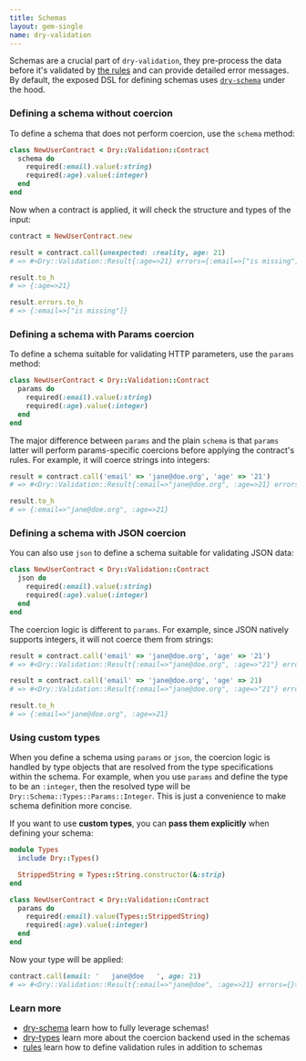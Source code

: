 ```yaml
---
title: Schemas
layout: gem-single
name: dry-validation
---
```


Schemas are a crucial part of `dry-validation`, they pre-process the data before it's validated by [the rules](/gems/dry-validation/rules) and can provide detailed error messages. By default, the exposed DSL for defining schemas uses [`dry-schema`](/gems/dry-schema) under the hood.

### Defining a schema without coercion

To define a schema that does not perform coercion, use the `schema` method:

``` ruby
class NewUserContract < Dry::Validation::Contract
  schema do
    required(:email).value(:string)
    required(:age).value(:integer)
  end
end
```

Now when a contract is applied, it will check the structure and types of the input:

``` ruby
contract = NewUserContract.new

result = contract.call(unexpected: :reality, age: 21)
# => #<Dry::Validation::Result{:age=>21} errors={:email=>["is missing"]}>

result.to_h
# => {:age=>21}

result.errors.to_h
# => {:email=>["is missing"]}
```

### Defining a schema with Params coercion

To define a schema suitable for validating HTTP parameters, use the `params` method:

``` ruby
class NewUserContract < Dry::Validation::Contract
  params do
    required(:email).value(:string)
    required(:age).value(:integer)
  end
end
```

The major difference between `params` and the plain `schema` is that `params` latter will perform params-specific coercions before applying the contract's rules. For example, it will coerce strings into integers:

``` ruby
result = contract.call('email' => 'jane@doe.org', 'age' => '21')
# => #<Dry::Validation::Result{:email=>"jane@doe.org", :age=>21} errors={}>

result.to_h
# => {:email=>"jane@doe.org", :age=>21}
```

### Defining a schema with JSON coercion

You can also use `json` to define a schema suitable for validating JSON data:

``` ruby
class NewUserContract < Dry::Validation::Contract
  json do
    required(:email).value(:string)
    required(:age).value(:integer)
  end
end
```

The coercion logic is different to `params`. For example, since JSON natively supports integers, it will not coerce them from strings:

``` ruby
result = contract.call('email' => 'jane@doe.org', 'age' => '21')
# => #<Dry::Validation::Result{:email=>"jane@doe.org", :age=>"21"} errors={:age=>["must be an integer"]}>

result = contract.call('email' => 'jane@doe.org', 'age' => 21)
# => #<Dry::Validation::Result{:email=>"jane@doe.org", :age=>"21"} errors={}>

result.to_h
# => {:email=>"jane@doe.org", :age=>21}
```

### Using custom types

When you define a schema using `params` or `json`, the coercion logic is handled by type objects that are resolved from the type specifications within  the schema. For example, when you use `params` and define the type to be an `:integer`, then the resolved type will be `Dry::Schema::Types::Params::Integer`. This is just a convenience to make schema definition more concise.

If you want to use **custom types**, you can **pass them explicitly** when defining your schema:

```ruby
module Types
  include Dry::Types()

  StrippedString = Types::String.constructor(&:strip)
end

class NewUserContract < Dry::Validation::Contract
  params do
    required(:email).value(Types::StrippedString)
    required(:age).value(:integer)
  end
end
```

Now your type will be applied:

```ruby
contract.call(email: '   jane@doe   ', age: 21)
# => #<Dry::Validation::Result{:email=>"jane@doe", :age=>21} errors={}>
```

### Learn more

- [dry-schema](/gems/dry-schema) learn how to fully leverage schemas!
- [dry-types](/gems/dry-types) learn more about the coercion backend used in the schemas
- [rules](/gems/dry-validation/rules) learn how to define validation rules in addition to schemas
